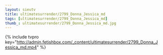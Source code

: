 ```yaml
--- 
layout: sieutv
title: ultimatesurrender/2799_Donna_Jessica_md
tags: [ultimatesurrender/2799_Donna_Jessica_md]
thumb_: ultimatesurrender/2799_Donna_Jessica_md.jpg
---
```

{% include tvpro key="http://admin.fetishbox.com/_content/ultimatesurrender/2799_Donna_Jessica_md.mp4" %} 
